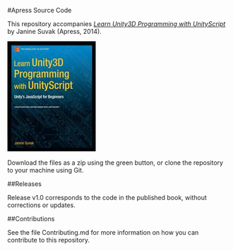 #Apress Source Code

This repository accompanies [*Learn Unity3D Programming with UnityScript*](http://www.apress.com/9781430265863) by Janine Suvak (Apress, 2014).

![Cover image](9781430265863.jpg)

Download the files as a zip using the green button, or clone the repository to your machine using Git.

##Releases

Release v1.0 corresponds to the code in the published book, without corrections or updates.

##Contributions

See the file Contributing.md for more information on how you can contribute to this repository.
